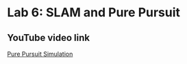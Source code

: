 # Lab 6: SLAM and Pure Pursuit

## YouTube video link
[Pure Pursuit Simulation](https://www.youtube.com/watch?v=e3X3zrGnDKQ&feature=youtu.be)
